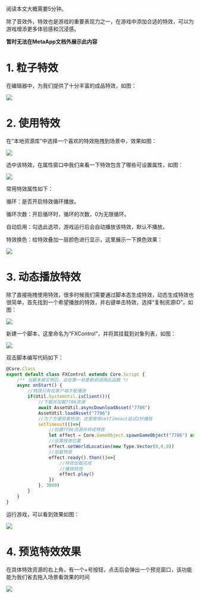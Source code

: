 阅读本文大概需要5分钟。

除了音效外，特效也是游戏的重要表现力之一，在游戏中添加合适的特效，可以为游戏增添更多体验感和沉浸感。

**暂时无法在MetaApp文档外展示此内容**

# 1.  粒子特效

在编辑器中，为我们提供了十分丰富的成品特效，如图：

![](https://meta.feishu.cn/space/api/box/stream/download/asynccode/?code=NjNkODlmZmVjNmFjMjUyM2Y4NWFhMzI4ODk0ZTQ4NWJfMXNybkZybjJUbXJKeW5xQUhhT1dLejY2RFFKV0hudHlfVG9rZW46Ym94Y25uZnV2V3VRSTFiY2tiODhEc1Zwd0ZmXzE2ODA3MDE5NDc6MTY4MDcwNTU0N19WNA)

# 2. 使用特效

在“本地资源库”中选择一个喜欢的特效拖拽到场景中，效果如图：

![](https://meta.feishu.cn/space/api/box/stream/download/asynccode/?code=ZjU5NjBkYTU1YmY5NjU0NDM5YjJjYjllNjA3NWM3MjdfV2daUTBjUDhPSUtONHN1dTNETkZaZ1o0ZkVpMHV5OURfVG9rZW46Ym94Y250N0FyZmhMUUlQT2pZVjdRTldjbWViXzE2ODA3MDE5NDc6MTY4MDcwNTU0N19WNA)

选中该特效，在属性窗口中我们来看一下特效包含了哪些可设置属性，如图：

![](https://meta.feishu.cn/space/api/box/stream/download/asynccode/?code=NzA0ZTg2NzQ3ZDIzZDU5Njg3YjBlMzRlMjExODk4NjVfUWgxZUhGOVowNXhySDhFeXVvalFvT0p6dGtnY3N3aVpfVG9rZW46Ym94Y25KQjFRdVR5RjVpQ3RnUXVWaVRwVkloXzE2ODA3MDE5NDc6MTY4MDcwNTU0N19WNA)

常用特效属性如下：

循环：是否开启特效循环播放。

循环次数：开启循环时，循环的次数，0为无限循环。

自动启用：勾选此选项，游戏运行后会自动播放该特效，默认不播放。

特效换色：给特效叠加一层颜色进行显示，这里展示一下换色效果：

![](https://meta.feishu.cn/space/api/box/stream/download/asynccode/?code=ODdmNzc4Nzc3MjllNWFiODZkM2VkNWRlNzJjY2VhMTVfejRzb3VCTTZ0WEFSV3JGNUM4TWVBdTVCV3Jtd24xV0pfVG9rZW46Ym94Y25HdGtqRG1URDBpNFBZUUFZM1ZxY3hmXzE2ODA3MDE5NDc6MTY4MDcwNTU0N19WNA)

# 3. 动态播放特效

除了直接拖拽使用特效，很多时候我们需要通过脚本态生成特效，动态生成特效也很简单，首先找到一个希望播放的特效，并右键单击特效，选择“复制资源ID”，如图：

![](https://meta.feishu.cn/space/api/box/stream/download/asynccode/?code=ZDE5OWM5MzRhNDFhYzhmNDM2NjkxZjhiN2FlMWE1Y2FfTW83SUsxbG1xSGZTOUNWZ3VnMlhTak56TVZTU1I0UnVfVG9rZW46Ym94Y25UNldBVmJMYUhzbXRwUjF1MWFUVk1lXzE2ODA3MDE5NDc6MTY4MDcwNTU0N19WNA)

新建一个脚本，这里命名为“FXControl”，并将其挂载到对象列表，如图：

![](https://meta.feishu.cn/space/api/box/stream/download/asynccode/?code=OTU0Y2JkYTdlZTVjYTU2MzFlZWM2MGM4NmZkMmVlYmJfYU53TG4wYlZ5SUprTlNaVHY3TWZQWlpHY2ZqbDVVazVfVG9rZW46Ym94Y25kY245aUUzUUZMcU00emZFQkNxMDdjXzE2ODA3MDE5NDc6MTY4MDcwNTU0N19WNA)

双击脚本编写代码如下：

```TypeScript
@Core.Class
export default class FXControl extends Core.Script {
    /** 当脚本被实例后，会在第一帧更新前调用此函数 */
    async onStart() {
        //特效只有在客户端才能播放
        if(Util.SystemUtil.isClient()){
            //下载并加载7786资源
            await AssetUtil.asyncDownloadAsset("7786")
            AssetUtil.loadAsset("7786")
            //为了方便观看特效，这里使用setTimeout延迟3秒播放
            setTimeout(()=>{
                //创建7786资源并转成特效
                let effect = Core.GameObject.spawnGameObject("7786") as Gameplay.Particle
                //设置特效位置
                effect.setWorldLocation(new Type.Vector(0,0,0))
                //加载特效
                effect.ready().then(()=>{
                    //特效加载完成    
                    //播放特效
                    effect.play()
                })
            }, 3000)
        }
    }
}
```

运行游戏，可以看到效果如图：

![](https://meta.feishu.cn/space/api/box/stream/download/asynccode/?code=ZDdmNTRkOTljMTJhNWFjYzQzMGIxMDBjZjEzOTM2MzVfeFpVZzRZcVdGajVEYmJaM1NzbWVzZHNpaTByMGNzQk5fVG9rZW46Ym94Y250UzBHdlVVM1JtanpLSWl3QlhOTnZnXzE2ODA3MDE5NDc6MTY4MDcwNTU0N19WNA)

# 4. 预览特效效果

在具体特效资源的右上角，有一个+号按钮，点击后会弹出一个预览窗口，该功能能为我们省去拖入场景看效果的时间

![](https://meta.feishu.cn/space/api/box/stream/download/asynccode/?code=Yjc5N2IyY2M2YTNiYWE0Y2FmNDI1N2Y4NTdhNmI3NDFfWUZPUTZNV1RyVmQwdVNGcjlITnV3dzJjdURaVkk4cTZfVG9rZW46Ym94Y242dmlTVDlSZHJ3Qk1GVWJCVnVEOXFjXzE2ODA3MDE5NDc6MTY4MDcwNTU0N19WNA)


